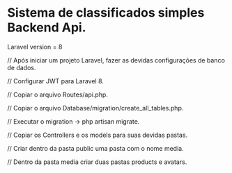 # Sistema de classificados simples Backend Api.

Laravel version = 8

// Após iniciar um projeto Laravel, fazer as devidas configurações de banco de dados.

// Configurar JWT para Laravel 8.

// Copiar o arquivo Routes/api.php.

// Copiar o arquivo Database/migration/create_all_tables.php.

// Executar o migration -> php artisan migrate.

// Copiar os Controllers e os models para suas devidas pastas.

// Criar dentro da pasta public uma pasta com o nome media.

// Dentro da pasta media criar duas pastas products e avatars.